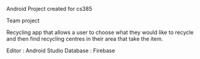 Android Project created for cs385

Team project

Recycling app that allows a user to choose what they would like to recycle and then find recycling centres in their area that take the item. 

Editor : Android Studio
Database : Firebase
